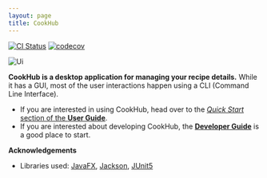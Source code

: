 ```yaml
---
layout: page
title: CookHub
---
```


[![CI Status](https://github.com/se-edu/addressbook-level3/workflows/Java%20CI/badge.svg)](https://github.com/se-edu/addressbook-level3/actions)
[![codecov](https://codecov.io/gh/se-edu/addressbook-level3/branch/master/graph/badge.svg)](https://codecov.io/gh/se-edu/addressbook-level3)

![Ui](images/UiLandingPage.png)

**CookHub is a desktop application for managing your recipe details.** While it has a GUI, most of the user interactions happen using a CLI (Command Line Interface).

* If you are interested in using CookHub, head over to the [_Quick Start_ section of the **User Guide**](UserGuide.html#quick-start).
* If you are interested about developing CookHub, the [**Developer Guide**](DeveloperGuide.html) is a good place to start.


**Acknowledgements**

* Libraries used: [JavaFX](https://openjfx.io/), [Jackson](https://github.com/FasterXML/jackson), [JUnit5](https://github.com/junit-team/junit5)
